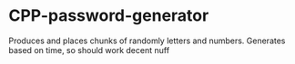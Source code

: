 # CPP-password-generator
Produces and places chunks of randomly letters and numbers. Generates based on time, so should work decent nuff
